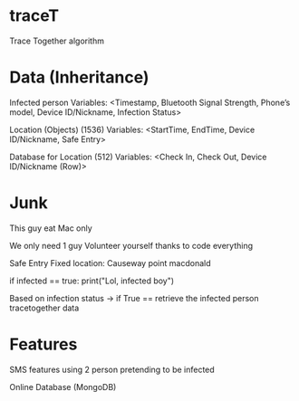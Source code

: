 # traceT
Trace Together algorithm

# Data (Inheritance)
Infected person
Variables: <Timestamp, Bluetooth Signal Strength, Phone’s model, Device ID/Nickname, Infection Status>

Location (Objects) (1536)
Variables: <StartTime, EndTime, Device ID/Nickname, Safe Entry>

Database for Location (512)
Variables: <Check In, Check Out, Device ID/Nickname (Row)>

# Junk
This guy eat Mac only

We only need 1 guy Volunteer yourself thanks to code everything

Safe Entry Fixed location: Causeway point macdonald 

if infected == true:
  print("Lol, infected boy")

Based on infection status -> if True == retrieve the infected person tracetogether data


# Features
SMS features using 2 person pretending to be infected

Online Database (MongoDB)



